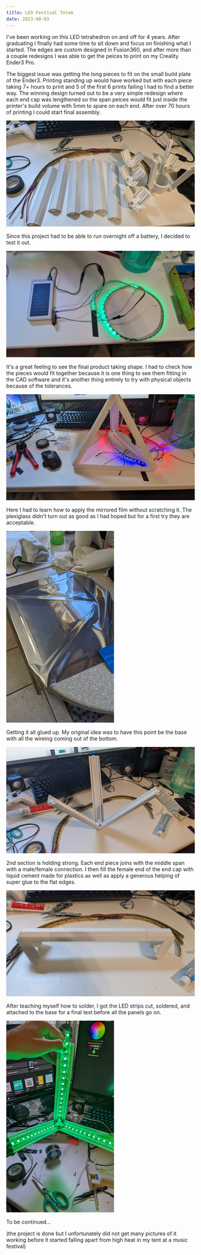 ```yaml
---
title: LED Festival Totem
date: 2023-08-03
---
```


I've been working on this LED tetrahedron on and off for 4 years. After graduating
I finally had some time to sit down and focus on finishing what I started. The edges
are custom designed in Fusion360, and after more than a couple redesigns I was able
to get the peices to print on my Creality Ender3 Pro.

The biggest issue was getting the long pieces to fit on the small build plate of
the Ender3. Printing standing up would have worked but with each piece taking 7+ hours
to print and 5 of the first 6 prints failing I had to find a better way. The winning design
turned out to be a very simple redesign where each end cap was lengthened so the span peices
would fit just inside the printer's build volume with 5mm to spare on each end. After over 70
hours of printing I could start final assembly.

![Getting the peices together](/images/rs-PXL_20230715_215124965.jpg)

Since this project had to be able to run overnight off a battery, I decided to test it out.

![Getting it working off battery](/images/rs-PXL_20230714_205140094.jpg)

It's a great feeling to see the final product taking shape. I had to check how the pieces would fit
together because it is one thing to see them fitting in the CAD software and it's another thing
entirely to try with physical objects because of the tolerances.

![Dry run, no glue](/images/rs-PXL_20230714_203239935.jpg)

Here I had to learn how to apply the mirrored film without scratching it. The plexiglass didn't turn
out as good as I had hoped but for a first try they are acceptable.

![Applying the mirrored film](/images/rs-PXL_20230715_212753095.jpg) 

Getting it all glued up. My original idea was to have this point be the base with all the wireing coming out of the bottom.

![Finally taking shape](/images/rs-PXL_20230715_223247787.jpg) 

2nd section is holding strong. Each end piece joins with the middle span with a male/female connection. I then fill the female end of the end cap with liquid cement made for plastics as 
well as apply a generous helping of super glue to the flat edges.

![2nd section finished](/images/rs-PXL_20230715_223314534.jpg) 

After teaching myself how to solder, I got the LED strips cut, soldered, and attached to the base for a final test before all the panels go on.

![Getting the lights in](/images/rs-PXL_20230716_010847862.jpg)

To be continued...

(the project is done but I unfortunately did not get many pictures of it working before
it started falling apart from high heat in my tent at a music festival)
